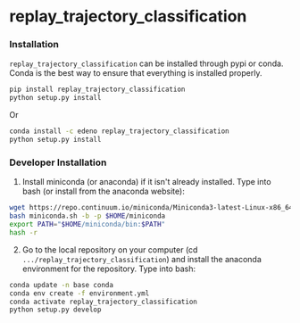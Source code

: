 # replay_trajectory_classification


### Installation

`replay_trajectory_classification` can be installed through pypi or conda. Conda is the best way to ensure that everything is installed properly.

```bash
pip install replay_trajectory_classification
python setup.py install
```
Or

```bash
conda install -c edeno replay_trajectory_classification
python setup.py install
```

### Developer Installation ###
1. Install miniconda (or anaconda) if it isn't already installed. Type into bash (or install from the anaconda website):
```bash
wget https://repo.continuum.io/miniconda/Miniconda3-latest-Linux-x86_64.sh -O miniconda.sh;
bash miniconda.sh -b -p $HOME/miniconda
export PATH="$HOME/miniconda/bin:$PATH"
hash -r
```

2. Go to the local repository on your computer (cd `.../replay_trajectory_classification`) and install the anaconda environment for the repository. Type into bash:
```bash
conda update -n base conda
conda env create -f environment.yml
conda activate replay_trajectory_classification
python setup.py develop
```
